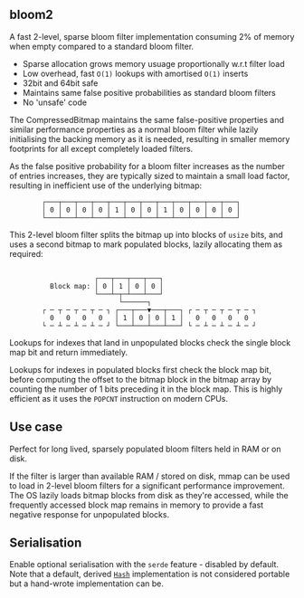 ## bloom2

A fast 2-level, sparse bloom filter implementation consuming 2% of memory when
empty compared to a standard bloom filter.

* Sparse allocation grows memory usuage proportionally w.r.t filter load
* Low overhead, fast `O(1)` lookups with amortised `O(1)` inserts
* 32bit and 64bit safe
* Maintains same false positive probabilities as standard bloom filters
* No 'unsafe' code

The CompressedBitmap maintains the same false-positive properties and similar
performance properties as a normal bloom filter while lazily initialising the
backing memory as it is needed, resulting in smaller memory footprints for all
except completely loaded filters.

As the false positive probability for a bloom filter increases as the number of
entries increases, they are typically sized to maintain a small load factor,
resulting in inefficient use of the underlying bitmap:

```text
        ┌───┬───┬───┬───┬───┬───┬───┬───┬───┬───┬───┬───┐
        │ 0 │ 0 │ 0 │ 0 │ 1 │ 0 │ 0 │ 1 │ 0 │ 0 │ 0 │ 0 │
        └───┴───┴───┴───┴───┴───┴───┴───┴───┴───┴───┴───┘
```

This 2-level bloom filter splits the bitmap up into blocks of `usize` bits, and
uses a second bitmap to mark populated blocks, lazily allocating them as
required:

```text

	                 ┌───┬───┬───┬───┐
	      Block map: │ 0 │ 1 │ 0 │ 0 │
	                 └───┴─┬─┴───┴───┘
	                       └──────┐
	    ┌ ─ ┬ ─ ┬ ─ ┬ ─ ┐ ┌───┬───▼───┬───┐ ┌ ─ ┬ ─ ┬ ─ ┬ ─ ┐
	      0   0   0   0   │ 1 │ 0 │ 0 │ 1 │   0   0   0   0
	    └ ─ ┴ ─ ┴ ─ ┴ ─ ┘ └───┴───┴───┴───┘ └ ─ ┴ ─ ┴ ─ ┴ ─ ┘
```

Lookups for indexes that land in unpopulated blocks check the single block map
bit and return immediately.

Lookups for indexes in populated blocks first check the block map bit, before
computing the offset to the bitmap block in the bitmap array by counting the
number of 1 bits preceding it in the block map. This is highly efficient as it
uses the `POPCNT` instruction on modern CPUs.

## Use case

Perfect for long lived, sparsely populated bloom filters held in RAM or on disk.

If the filter is larger than available RAM / stored on disk, mmap can be used to
load in 2-level bloom filters for a significant performance improvement. The OS
lazily loads bitmap blocks from disk as they're accessed, while the frequently
accessed block map remains in memory to provide a fast negative response for
unpopulated blocks.

## Serialisation

Enable optional serialisation with the `serde` feature - disabled by default.
Note that a default, derived [`Hash`] implementation is not considered portable
but a hand-wrote implementation can be.

[`Hash`]: https://doc.rust-lang.org/stable/std/hash/trait.Hash.html#portability
